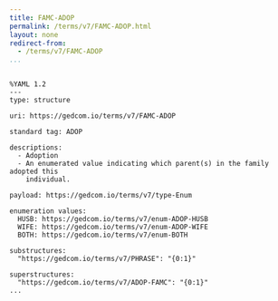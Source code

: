 ```yaml
---
title: FAMC-ADOP
permalink: /terms/v7/FAMC-ADOP.html
layout: none
redirect-from:
  - /terms/v7/FAMC-ADOP
...
```


```

%YAML 1.2
---
type: structure

uri: https://gedcom.io/terms/v7/FAMC-ADOP

standard tag: ADOP

descriptions:
  - Adoption
  - An enumerated value indicating which parent(s) in the family adopted this
    individual.

payload: https://gedcom.io/terms/v7/type-Enum

enumeration values:
  HUSB: https://gedcom.io/terms/v7/enum-ADOP-HUSB
  WIFE: https://gedcom.io/terms/v7/enum-ADOP-WIFE
  BOTH: https://gedcom.io/terms/v7/enum-BOTH

substructures:
  "https://gedcom.io/terms/v7/PHRASE": "{0:1}"

superstructures:
  "https://gedcom.io/terms/v7/ADOP-FAMC": "{0:1}"
...

```
